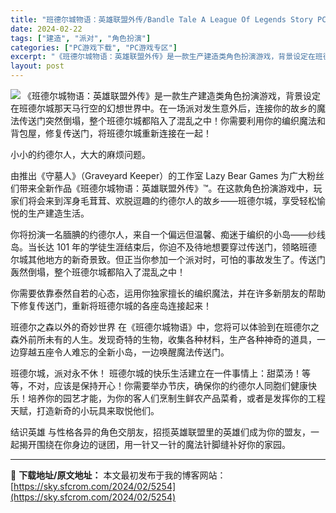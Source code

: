 ```yaml
---
title: "班德尔城物语：英雄联盟外传/Bandle Tale A League Of Legends Story PC中文分享"
date: 2024-02-22
tags: ["建造", "派对", "角色扮演"]
categories: ["PC游戏下载", "PC游戏专区"]
excerpt: "《班德尔城物语：英雄联盟外传》是一款生产建造类角色扮演游戏，背景设定在班德尔城那天马行空的幻想世界中。在一场派对发生意外后，连接你的故乡的魔法传送门突然倒塌，整个班德尔城都陷入了混乱之中！你需要利用你的编织魔法和背包屋，修复传送门，将班德尔城重新连接在一起！ 小小的约德尔人，大大的麻烦问题。 由推出&hellip;"
layout: post
---
```


<img class="game_header_image_full aligncenter" src="https://cdn.cloudflare.steamstatic.com/steam/apps/1759380/header_schinese.jpg?t=1708535596" />
《班德尔城物语：英雄联盟外传》是一款生产建造类角色扮演游戏，背景设定在班德尔城那天马行空的幻想世界中。在一场派对发生意外后，连接你的故乡的魔法传送门突然倒塌，整个班德尔城都陷入了混乱之中！你需要利用你的编织魔法和背包屋，修复传送门，将班德尔城重新连接在一起！

小小的约德尔人，大大的麻烦问题。

由推出《守墓人》（Graveyard Keeper）的工作室 Lazy Bear Games 为广大粉丝们带来全新作品《班德尔城物语：英雄联盟外传》™。在这款角色扮演游戏中，玩家们将会来到浑身毛茸茸、欢脱逗趣的约德尔人的故乡——班德尔城，享受轻松愉悦的生产建造生活。

你将扮演一名腼腆的约德尔人，来自一个偏远但温馨、痴迷于编织的小岛——纱线岛。当长达 101 年的学徒生涯结束后，你迫不及待地想要穿过传送门，领略班德尔城其他地方的新奇景致。但正当你参加一个派对时，可怕的事故发生了。传送门轰然倒塌，整个班德尔城都陷入了混乱之中！

你需要依靠泰然自若的心态，运用你独家擅长的编织魔法，并在许多新朋友的帮助下修复传送门，重新将班德尔城的各座岛连接起来！

班德尔之森以外的奇妙世界
在《班德尔城物语》中，您将可以体验到在班德尔之森外前所未有的人生。发现奇特的生物，收集各种材料，生产各种神奇的道具，一边穿越五座令人难忘的全新小岛，一边唤醒魔法传送门。

班德尔城，派对永不休！
班德尔城的快乐生活建立在一件事情上：甜菜汤！等等，不对，应该是保持开心！你需要举办节庆，确保你的约德尔人同胞们健康快乐！培养你的园艺才能，为你的客人们烹制生鲜农产品菜肴，或者是发挥你的工程天赋，打造新奇的小玩具来取悦他们。

结识英雄
与性格各异的角色交朋友，招揽英雄联盟里的英雄们成为你的盟友，一起揭开围绕在你身边的谜团，用一针又一针的魔法针脚缝补好你的家园。

---
📖 **下载地址/原文地址：** 本文最初发布于我的博客网站：[https://sky.sfcrom.com/2024/02/5254](https://sky.sfcrom.com/2024/02/5254)
